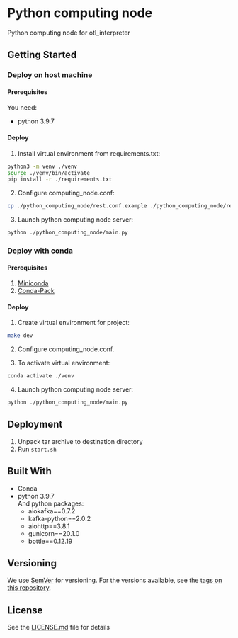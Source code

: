 # Python computing node

Python computing node for otl_interpreter

## Getting Started

### Deploy on host machine
####  Prerequisites
You need:
* python 3.9.7

#### Deploy
1. Install virtual environment from requirements.txt:
```bash
python3 -m venv ./venv
source ./venv/bin/activate
pip install -r ./requirements.txt
```
2. Configure computing_node.conf:
```bash
cp ./python_computing_node/rest.conf.example ./python_computing_node/rest.conf
```
3. Launch python computing node server:
```bash
python ./python_computing_node/main.py
```

### Deploy with conda
####  Prerequisites
1. [Miniconda](https://docs.conda.io/en/latest/miniconda.html)
2. [Conda-Pack](https://conda.github.io/conda-pack)
#### Deploy
1. Create virtual environment for project:
```bash
make dev
```
2. Configure computing_node.conf.

3. To activate virtual environment:
```bash
conda activate ./venv
```


4. Launch python computing node server:
```bash
python ./python_computing_node/main.py
```

## Deployment
1. Unpack tar archive to destination directory
2. Run `start.sh`

## Built With
- Conda
- python 3.9.7  
    And python packages:  
  - aiokafka==0.7.2
  - kafka-python==2.0.2
  - aiohttp==3.8.1
  - gunicorn==20.1.0
  - bottle==0.12.19


## Versioning

We use [SemVer](http://semver.org/) for versioning. For the versions available, see the [tags on this repository](https://github.com/your/project/tags).

## License

See the [LICENSE.md](LICENSE.md) file for details